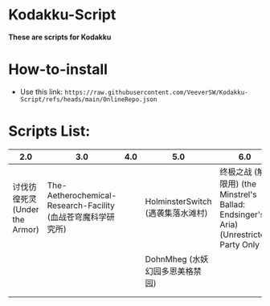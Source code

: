# Kodakku-Script

**These are scripts for Kodakku**


# How-to-install


- Use this link: `https://raw.githubusercontent.com/VeeverSW/Kodakku-Script/refs/heads/main/OnlineRepo.json`

#

# Scripts List:


| 2.0 | 3.0 | 4.0 | 5.0 | 6.0 | 7.0|
| - | - | - | - | - | - |
| 讨伐彷徨死灵(Under the Armor)  | The-Aetherochemical-Research-Facility (血战苍穹魔科学研究所)  |   | HolminsterSwitch (遇袭集落水滩村) | 终极之战 (解限用) (the Minstrel's Ballad: Endsinger's Aria) (Unrestricted Party Only )| Yuweyawata Field Station |
|   |   |   | DohnMheg (水妖幻园多恩美格禁园)  |   |  |
|   |   |   |   |   |  |
|   |   |   |   |   |  |
